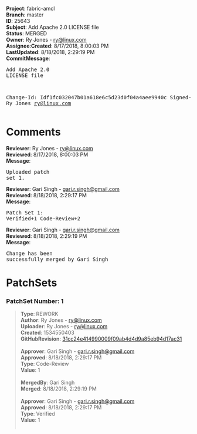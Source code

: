 <strong>Project</strong>: fabric-amcl</br><strong>Branch</strong>: master<br><strong>ID</strong>: 25643<br><strong>Subject</strong>: Add Apache 2.0 LICENSE file<br><strong>Status</strong>: MERGED<br><strong>Owner</strong>: Ry Jones - ry@linux.com<br><strong>Assignee</strong>:<strong>Created</strong>: 8/17/2018, 8:00:03 PM<br><strong>LastUpdated</strong>: 8/18/2018, 2:29:19 PM<br><strong>CommitMessage</strong>:<br><pre>Add Apache 2.0 LICENSE file

Change-Id: Idf1fc032047b01a618e6c5d23d0f04a4aee9940c
Signed-off-by: Ry Jones <ry@linux.com>
</pre><h1>Comments</h1><strong>Reviewer</strong>: Ry Jones - ry@linux.com<br><strong>Reviewed</strong>: 8/17/2018, 8:00:03 PM<br><strong>Message</strong>: <pre>Uploaded patch set 1.</pre><strong>Reviewer</strong>: Gari Singh - gari.r.singh@gmail.com<br><strong>Reviewed</strong>: 8/18/2018, 2:29:17 PM<br><strong>Message</strong>: <pre>Patch Set 1: Verified+1 Code-Review+2</pre><strong>Reviewer</strong>: Gari Singh - gari.r.singh@gmail.com<br><strong>Reviewed</strong>: 8/18/2018, 2:29:19 PM<br><strong>Message</strong>: <pre>Change has been successfully merged by Gari Singh</pre><h1>PatchSets</h1><h3>PatchSet Number: 1</h3><blockquote><strong>Type</strong>: REWORK<br><strong>Author</strong>: Ry Jones - ry@linux.com<br><strong>Uploader</strong>: Ry Jones - ry@linux.com<br><strong>Created</strong>: 1534550403<br><strong>GitHubRevision</strong>: [31cc24e414990009f09ab4d4d9a85eb94d17ac31](https://github.com/hyperledger/fabric-amcl/commit/31cc24e414990009f09ab4d4d9a85eb94d17ac31)<br><br><strong>Approver</strong>: Gari Singh - gari.r.singh@gmail.com<br><strong>Approved</strong>: 8/18/2018, 2:29:17 PM<br><strong>Type</strong>: Code-Review<br><strong>Value</strong>: 1<br><br><strong>MergedBy</strong>: Gari Singh<br><strong>Merged</strong>: 8/18/2018, 2:29:19 PM<br><br><strong>Approver</strong>: Gari Singh - gari.r.singh@gmail.com<br><strong>Approved</strong>: 8/18/2018, 2:29:17 PM<br><strong>Type</strong>: Verified<br><strong>Value</strong>: 1<br><br></blockquote>